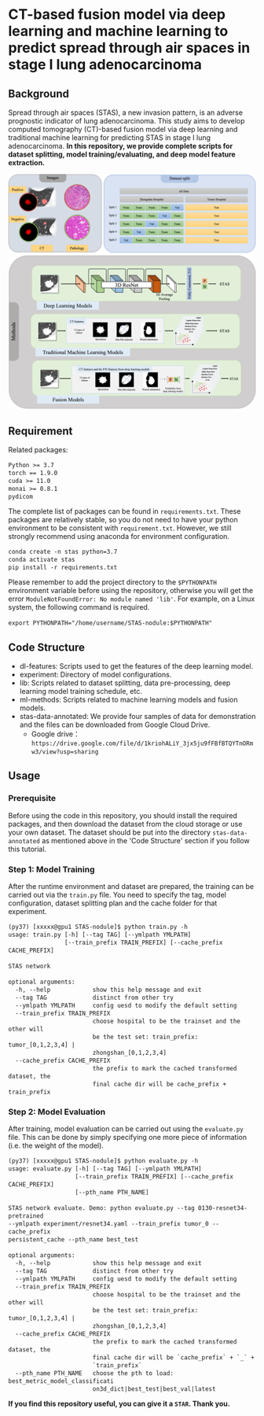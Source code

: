 # CT-based fusion model via deep learning and machine learning to predict spread through air spaces in stage Ⅰ lung adenocarcinoma

## Background

Spread through air spaces (STAS), a new invasion pattern, is an adverse prognostic indicator of lung adenocarcinoma. This study aims to develop computed tomography (CT)-based fusion model via deep learning and traditional machine learning for predicting STAS in stage Ⅰ lung adenocarcinoma. 
**In this repository, we provide complete scripts for dataset splitting, model training/evaluating, and deep model feature extraction.**

![Introduction.png](https://github.com/wangyunpengbio/STAS-nodule/raw/master/resources/demo.png)

## Requirement
Related packages:
```
Python >= 3.7
torch == 1.9.0
cuda >= 11.0
monai >= 0.8.1
pydicom
```
The complete list of packages can be found in `requirements.txt`. These packages are relatively stable, so you do not need to have your python environment to be consistent with `requirement.txt`. However, we still strongly recommend using anaconda for environment configuration.
```
conda create -n stas python=3.7
conda activate stas
pip install -r requirements.txt
```
Please remember to add the project directory to the `$PYTHONPATH` environment variable before using the repository, otherwise you will get the error `ModuleNotFoundError: No module named 'lib'`. For example, on a Linux system, the following command is required.

`export PYTHONPATH="/home/username/STAS-nodule:$PYTHONPATH"`

## Code Structure
- dl-features: Scripts used to get the features of the deep learning model.
- experiment: Directory of model configurations.
- lib: Scripts related to dataset splitting, data pre-processing, deep learning model training schedule, etc.
- ml-methods: Scripts related to machine learning models and fusion models. 
- stas-data-annotated: We provide four samples of data for demonstration and the files can be downloaded from Google Cloud Drive.
  - Google drive：
    `https://drive.google.com/file/d/1kriohALiY_3jx5ju9fFBfBTQYTnORmw3/view?usp=sharing`

## Usage

### Prerequisite
Before using the code in this repository, you should install the required packages, and then download the dataset from the cloud storage or use your own dataset. The dataset should be put into the directory `stas-data-annotated` as mentioned above in the 'Code Structure' section if you follow this tutorial.

### Step 1: Model Training
After the runtime environment and dataset are prepared, the training can be carried out via the `train.py` file. You need to specify the tag, model configuration, dataset splitting plan and the cache folder for that experiment.
```
(py37) [xxxxx@gpu1 STAS-nodule]$ python train.py -h
usage: train.py [-h] [--tag TAG] [--ymlpath YMLPATH]
                [--train_prefix TRAIN_PREFIX] [--cache_prefix CACHE_PREFIX]

STAS network

optional arguments:
  -h, --help            show this help message and exit
  --tag TAG             distinct from other try
  --ymlpath YMLPATH     config uesd to modify the default setting
  --train_prefix TRAIN_PREFIX
                        choose hospital to be the trainset and the other will
                        be the test set: train_prefix: tumor_[0,1,2,3,4] |
                        zhongshan_[0,1,2,3,4]
  --cache_prefix CACHE_PREFIX
                        the prefix to mark the cached transformed dataset, the
                        final cache dir will be cache_prefix + train_prefix
```
### Step 2: Model Evaluation
After training, model evaluation can be carried out using the `evaluate.py` file. This can be done by simply specifying one more piece of information (i.e. the weight of the model).
```
(py37) [xxxxx@gpu1 STAS-nodule]$ python evaluate.py -h
usage: evaluate.py [-h] [--tag TAG] [--ymlpath YMLPATH]
                   [--train_prefix TRAIN_PREFIX] [--cache_prefix CACHE_PREFIX]
                   [--pth_name PTH_NAME]

STAS network evaluate. Demo: python evaluate.py --tag 0130-resnet34-pretrained
--ymlpath experiment/resnet34.yaml --train_prefix tumor_0 --cache_prefix
persistent_cache --pth_name best_test

optional arguments:
  -h, --help            show this help message and exit
  --tag TAG             distinct from other try
  --ymlpath YMLPATH     config uesd to modify the default setting
  --train_prefix TRAIN_PREFIX
                        choose hospital to be the trainset and the other will
                        be the test set: train_prefix: tumor_[0,1,2,3,4] |
                        zhongshan_[0,1,2,3,4]
  --cache_prefix CACHE_PREFIX
                        the prefix to mark the cached transformed dataset, the
                        final cache dir will be `cache_prefix` + `_` +
                        `train_prefix`
  --pth_name PTH_NAME   choose the pth to load: best_metric_model_classificati
                        on3d_dict|best_test|best_val|latest
```

**If you find this repository useful, you can give it a `STAR`. Thank you.**